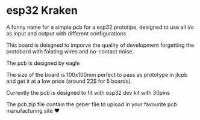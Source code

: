 # esp32 Kraken
A funny name for a simple pcb for a esp32 prototipe, designed to use all i/o as input and output with different configurations

This board is deisgned to imporve the quality of development forgetting the protobard with folating wires and no-contact noise.

The pcb is designed by eagle


The size of the board is 100x100mm perfect to pass as prototype in jlcpb and get it at a low price (around 22$ for 5 boards).

Currently the pcb is designed to fit with esp32 dev kit with 30pins

The pcb.zip file contain the geber file to upload in your favourite pcb manufacturing site ♥️
